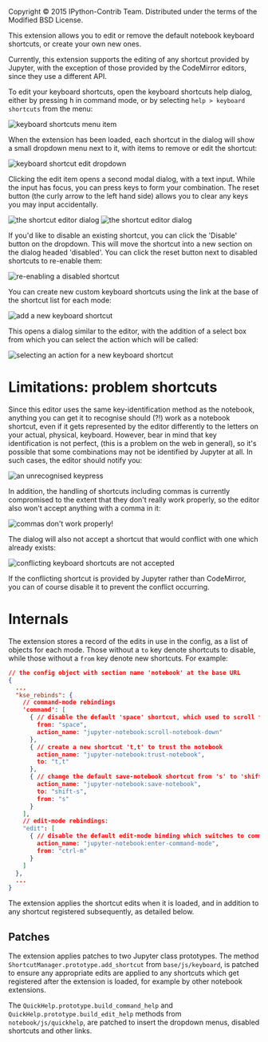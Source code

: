 Copyright &copy; 2015 IPython-Contrib Team.
Distributed under the terms of the Modified BSD License.

This extension allows you to edit or remove the default notebook keyboard
shortcuts, or create your own new ones.

Currently, this extension supports the editing of any shortcut provided by
Jupyter, with the exception of those provided by the CodeMirror editors, since
they use a different API.

To edit your keyboard shortcuts, open the keyboard shortcuts help dialog,
either by pressing <kbd>h</kbd> in command mode, or by selecting
`help > keyboard shortcuts` from the menu:

![keyboard shortcuts menu item](readme_menu_item.png)

When the extension has been loaded, each shortcut in the dialog will show a
small dropdown menu next to it, with items to remove or edit the shortcut:

![keyboard shortcut edit dropdown](readme_dropdown.png)

Clicking the edit item opens a second modal dialog, with a text input. While
the input has focus, you can press keys to form your combination. The reset
button (the curly arrow to the left hand side) allows you to clear any keys you
may input accidentally.

![the shortcut editor dialog](readme_shortcut_editor_blank.png)
![the shortcut editor dialog](readme_shortcut_editor_success.png)

If you'd like to disable an existing shortcut, you can click the 'Disable'
button on the dropdown. This will move the shortcut into a new section on the
dialog headed 'disabled'. You can click the reset button next to disabled
shortcuts to re-enable them:

![re-enabling a disabled shortcut](readme_reset_disabled.png)

You can create new custom keyboard shortcuts using the link at the base of the
shortcut list for each mode:

![add a new keyboard shortcut](readme_add_new_link.png)

This opens a dialog similar to the editor, with the addition of a select box
from which you can select the action which will be called:

![selecting an action for a new keyboard shortcut](readme_add_new_select_action.png)


Limitations: problem shortcuts
==============================

Since this editor uses the same key-identification method as the notebook,
anything you can get it to recognise should (?!) work as a notebook shortcut,
even if it gets represented by the editor differently to the letters on your
actual, physical, keyboard. However, bear in mind that key identification is
not perfect, (this is a problem on the web in general), so it's possible that
some combinations may not be identified by Jupyter at all. In such cases, the
editor should notify you:

![an unrecognised keypress](readme_undefined_key.png)

In addition, the handling of shortcuts including commas is currently
compromised to the extent that they don't really work properly, so the editor
also won't accept anything with a comma in it:

![commas don't work properly!](readme_comma.png)

The dialog will also not accept a shortcut that would conflict with one which
already exists:

![conflicting keyboard shortcuts are not accepted](readme_conflict.png)

If the conflicting shortcut is provided by Jupyter rather than CodeMirror, you
can of course disable it to prevent the conflict occurring.


Internals
=========

The extension stores a record of the edits in use in the config, as a list
of objects for each mode. Those without a `to` key denote shortcuts to disable,
while those without a `from` key denote new shortcuts. For example:

```json
// the config object with section name 'notebook' at the base URL
{
  ...
  "kse_rebinds": {
    // command-mode rebindings
    'command': [
      { // disable the default 'space' shortcut, which used to scroll the notebook down
      	from: "space",
        action_name: "jupyter-notebook:scroll-notebook-down"
      },
      { // create a new shortcut 't,t' to trust the notebook
        action_name: "jupyter-notebook:trust-notebook",
        to: "t,t"
      },
      { // change the default save-notebook shortcut from 's' to 'shift-s'
        action_name: "jupyter-notebook:save-notebook",
        to: "shift-s",
        from: "s"
      }
    ],
    // edit-mode rebindings:
    "edit": [
      { // disable the default edit-mode binding which switches to command mode
        action_name: "jupyter-notebook:enter-command-mode",
        from: "ctrl-m"
      }
    ]
  },
  ...
}
```

The extension applies the shortcut edits when it is loaded, and in addition to
any shortcut registered subsequently, as detailed below.


Patches
-------

The extension applies patches to two Jupyter class prototypes.
The method `ShortcutManager.prototype.add_shortcut` from `base/js/keyboard`,
is patched to ensure any appropriate edits are applied to any shortcuts which
get registered after the extension is loaded, for example by other notebook
extensions.

The `QuickHelp.prototype.build_command_help` and
`QuickHelp.prototype.build_edit_help` methods from `notebook/js/quickhelp`, are
patched to insert the dropdown menus, disabled shortcuts and other links.
